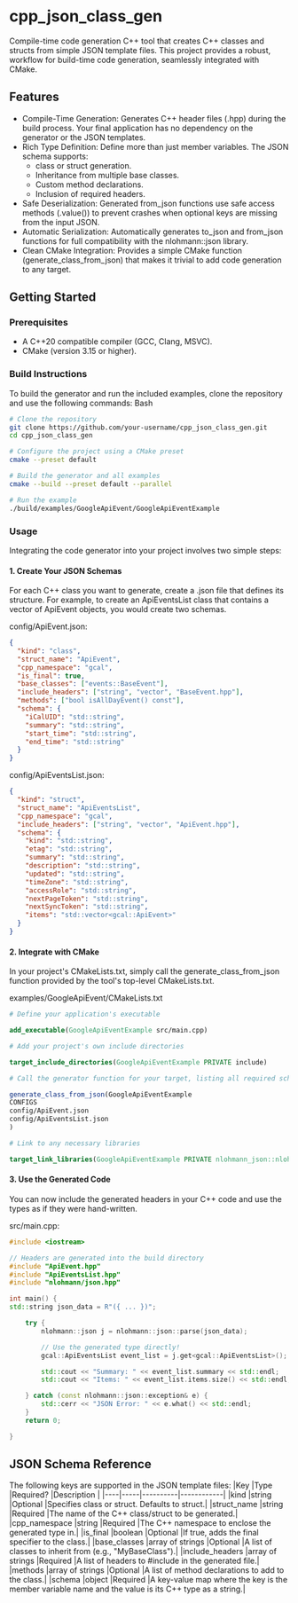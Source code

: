 # cpp_json_class_gen

Compile-time code generation C++ tool that creates C++ classes and structs from simple JSON template files. This project provides a robust, workflow for build-time code generation, seamlessly integrated with CMake.

## Features

- Compile-Time Generation: Generates C++ header files (.hpp) during the build process. Your final application has no dependency on the generator or the JSON templates.
- Rich Type Definition: Define more than just member variables. The JSON schema supports:
  - class or struct generation.
  - Inheritance from multiple base classes.
  - Custom method declarations.
  - Inclusion of required headers.
- Safe Deserialization: Generated from_json functions use safe access methods (.value()) to prevent crashes when optional keys are missing from the input JSON.
- Automatic Serialization: Automatically generates to_json and from_json functions for full compatibility with the nlohmann::json library.
- Clean CMake Integration: Provides a simple CMake function (generate_class_from_json) that makes it trivial to add code generation to any target.

## Getting Started

### Prerequisites

- A C++20 compatible compiler (GCC, Clang, MSVC).
- CMake (version 3.15 or higher).

### Build Instructions

To build the generator and run the included examples, clone the repository and use the following commands:
Bash

```bash
# Clone the repository
git clone https://github.com/your-username/cpp_json_class_gen.git
cd cpp_json_class_gen

# Configure the project using a CMake preset
cmake --preset default

# Build the generator and all examples
cmake --build --preset default --parallel

# Run the example
./build/examples/GoogleApiEvent/GoogleApiEventExample

```

### Usage

Integrating the code generator into your project involves two simple steps:

#### 1. Create Your JSON Schemas

For each C++ class you want to generate, create a .json file that defines its structure. For example, to create an ApiEventsList class that contains a vector of ApiEvent objects, you would create two schemas.

config/ApiEvent.json:

```json
{
  "kind": "class",
  "struct_name": "ApiEvent",
  "cpp_namespace": "gcal",
  "is_final": true,
  "base_classes": ["events::BaseEvent"],
  "include_headers": ["string", "vector", "BaseEvent.hpp"],
  "methods": ["bool isAllDayEvent() const"],
  "schema": {
    "iCalUID": "std::string",
    "summary": "std::string",
    "start_time": "std::string",
    "end_time": "std::string"
  }
}
```

config/ApiEventsList.json:

```JSON
{
  "kind": "struct",
  "struct_name": "ApiEventsList",
  "cpp_namespace": "gcal",
  "include_headers": ["string", "vector", "ApiEvent.hpp"],
  "schema": {
    "kind": "std::string",
    "etag": "std::string",
    "summary": "std::string",
    "description": "std::string",
    "updated": "std::string",
    "timeZone": "std::string",
    "accessRole": "std::string",
    "nextPageToken": "std::string",
    "nextSyncToken": "std::string",
    "items": "std::vector<gcal::ApiEvent>"
  }
}
```

#### 2. Integrate with CMake

In your project's CMakeLists.txt, simply call the generate_class_from_json function provided by the tool's top-level CMakeLists.txt.

examples/GoogleApiEvent/CMakeLists.txt

```CMake
# Define your application's executable

add_executable(GoogleApiEventExample src/main.cpp)

# Add your project's own include directories

target_include_directories(GoogleApiEventExample PRIVATE include)

# Call the generator function for your target, listing all required schemas

generate_class_from_json(GoogleApiEventExample
CONFIGS
config/ApiEvent.json
config/ApiEventsList.json
)

# Link to any necessary libraries

target_link_libraries(GoogleApiEventExample PRIVATE nlohmann_json::nlohmann_json)
```

#### 3. Use the Generated Code

You can now include the generated headers in your C++ code and use the types as if they were hand-written.

src/main.cpp:

```C++
#include <iostream>

// Headers are generated into the build directory
#include "ApiEvent.hpp"
#include "ApiEventsList.hpp"
#include "nlohmann/json.hpp"

int main() {
std::string json_data = R"({ ... })";

    try {
        nlohmann::json j = nlohmann::json::parse(json_data);

        // Use the generated type directly!
        gcal::ApiEventsList event_list = j.get<gcal::ApiEventsList>();

        std::cout << "Summary: " << event_list.summary << std::endl;
        std::cout << "Items: " << event_list.items.size() << std::endl;

    } catch (const nlohmann::json::exception& e) {
        std::cerr << "JSON Error: " << e.what() << std::endl;
    }
    return 0;

}
```

## JSON Schema Reference

The following keys are supported in the JSON template files:
|Key |Type |Required? |Description |
|----|-----|----------|------------|
|kind |string |Optional |Specifies class or struct. Defaults to struct.|
|struct_name |string |Required |The name of the C++ class/struct to be generated.|
|cpp_namespace |string |Required |The C++ namespace to enclose the generated type in.|
|is_final |boolean |Optional |If true, adds the final specifier to the class.|
|base_classes |array of strings |Optional |A list of classes to inherit from (e.g., "MyBaseClass").|
|include_headers |array of strings |Required |A list of headers to #include in the generated file.|
|methods |array of strings |Optional |A list of method declarations to add to the class.|
|schema |object |Required |A key-value map where the key is the member variable name and the value is its C++ type as a string.|
